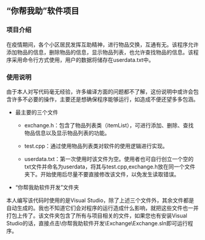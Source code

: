 ## “你帮我助”软件项目

### 项目介绍

在疫情期间，各个小区居民发挥互助精神，进行物品交换，互通有无。该程序允许添加物品的信息，删除物品的信息，显示物品列表，也允许查找物品的信息。该程序采用命令行方式使用，用户的数据将储存在userdata.txt中。

### 使用说明

由于本人对写代码毫无经验，许多编译方面的问题都不了解，这份说明中或许会包含许多不必要的操作，主要还是想确保程序能够运行，如造成不便还望多多包涵。

- 最主要的三个文件

  -   exchange.h：包含了物品列表类（itemList），可进行添加、删除、查找物品信息以及显示物品列表的功能。

  -   test.cpp：通过使用物品列表类对软件的使用逻辑进行实现。

  -   userdata.txt：第一次使用时该文件为空。使用者也可自行创立一个空的txt文件并命名为userdata，将其与test.cpp,exchange.h放在同一个文件夹下。开始使用后尽量不要直接修改该文件，以免发生读取错误。

- “你帮我助软件开发”文件夹

本人编写该代码时使用的是Visual Studio，除了上述三个文件外，其余文件都是自动生成的。我也不知道它们会对程序的运行造成什么影响，就把这些文件也一并打包上传了。该文件夹包含了所有与项目相关的文件，如果您也有安装Visual Studio的话，直接点击\你帮我助软件开发\Exchange\Exchange.sln即可运行程序。
